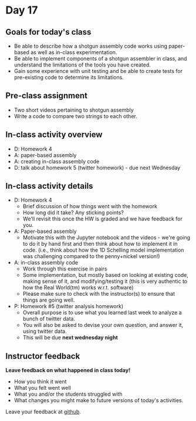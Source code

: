 # Day 17

## Goals for today's class

* Be able to describe how a shotgun assembly code works using paper-based as well as in-class experimentation.
* Be able to implement components of a shotgun assembler in class, and understand the limitations of the tools you have created.
* Gain some experience with unit testing and be able to create tests for pre-existing code to determine its limitations.

## Pre-class assignment

* Two short videos pertaining to shotgun assembly
* Write a code to compare two strings to each other.

## In-class activity overview

* D: Homework 4
* A: paper-based assembly
* A: creating in-class assembly code
* D: talk about homework 5 (twitter homework) - due next Wednesday
 
## In-class activity details

* D: Homework 4
  * Brief discussion of how things went with the homework
  * How long did it take?  Any sticking points?
  * We'll revisit this once the HW is graded and we have feedback for you.
* A: Paper-based assembly
  * Motivate this with the Jupyter notebook and the videos - we're going to do it by hand first and then think about how to implement it in code. (i.e., think about how the 1D Schelling model implementation was challenging compared to the penny+nickel version!)
* A: in-class assembly code
  * Work through this exercise in pairs
  * Some implementation, but mostly based on looking at existing code, making sense of it, and modifying/testing it (this is very authentic to how the Real World(tm) works w.r.t. software)
  * Please make sure to check with the instructor(s) to ensure that things are going well.
* P: Homework #5 (twitter analysis homework)
  * Overall purpose is to use what you learned last week to analyze a bunch of twitter data.
  * You will also be asked to devise your own question, and answer it, using twitter data.
  * This will be due **next wednesday night**


## Instructor feedback

**Leave feedback on what happened in class today!**

* How you think it went
* What you felt went well
* What you and/or the students struggled with
* What changes you might make to future versions of today's activities.

Leave your feedback at [github](https://github.com/ComputationalModeling/intro-to-computational-modeling/issues/47).
